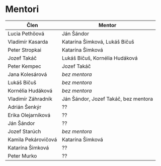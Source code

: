 # Mentori

| Člen                | Mentor                               |
|---------------------|--------------------------------------|
| Lucia Pethöová      | Ján Šándor                           |
| Vladimír Kasarda    | Katarína Šimková, Lukáš Bičuš        |
| Peter Stropkai      | Katarína Šimková                     |
| Jozef Takáč         | Lukáš Bičuš, Kornélia Hudáková       |
| Peter Kempec        | Jozef Takáč                          |
| Jana Kolesárová     | *bez mentora*                        |
| Lukáš Bičuš         | *bez mentora*                        |
| Kornélia Hudáková   | *bez mentora*                        |
| Vladimír Záhradník  | Ján Šándor, Jozef Takáč, bez mentora |
| Adrián Šenkýr       | ??                                   |
| Erika Olejarníková  | ??                                   |
| Ján Šándor          | ??                                   |
| Jozef Starúch       | *bez mentora*                        |
| Kamila Pekárovičová | Katarína Šimková                     |
| Katarína Šimková    | ??                                   |
| Peter Murko         | ??                                   |
